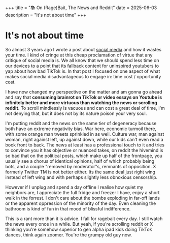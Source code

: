 +++
title = "📚 On (Rage)Bait, The News and Reddit"
date = 2025-06-03
description = "It's not about time"
+++

# It's not about time

So almost 3 years ago I wrote a post about [social media](https://port19.xyz/lifestyle/avoid-social-media/) and how it wastes your time.
I kind of cringe at this cheap proclamation of virtue that any critique of social media is.
We all know that we should spend less time on our devices to a point that its fallback content for uninspired youtubers to yap about how bad TikTok is.
In that post I focused on one aspect of what makes social media disadvantageous to engage in: time cost / opportunity cost.

I have now changed my perspective on the matter and am gonna go ahead and say that **consuming brainrot on TikTok or video essays on Youtube is infinitely better and more virtuous than watching the news or scrolling reddit.**
To scroll mindlessly is vacuous and can cost a great deal of time, I'm not denying that, but it does not by its nature poison your very soul.

I'm putting reddit and the news on the same tier of degeneracy because both have an extreme negativity bias.
War here, economic turmoil there, with some orange man tweets sprinkled in as well.
Culture war, man against woman, right against left, up against down, while our kids can't even read a book front to back.
The news at least has a professional touch to it and tries to convince you it has objective or nuanced takes, on reddit the hivemind is so bad that on the political posts, which make up half of the frontpage, you usually see a chorus of identical opinions, half of which probably being bots, and a couple "removed by moderator"s, remnants of opposition.
X formerly Twitter TM is not better either. Its the same deal just right wing instead of left wing and with perhaps slightly less obnoxious censorship.

However if I unplug and spend a day offline I realise how quiet my neighbors are, I appreciate the full fridge and freezer I have, enjoy a short walk in the forrest.
I don't care about the bombs exploding in far-off lands or the apparent oppression of the minority of the day. Even cleaning the bathroom is kind of fun in that mood of blissful indifference.

This is a rant more than it is advice. I fall for ragebait every day. I still watch the news every once in a while. But yeah, if you're scrolling reddit or X thinking you're somehow superior to gen alpha ipad kids doing TikTok dances, think again zoomer. You're the grumpy old guy now.
